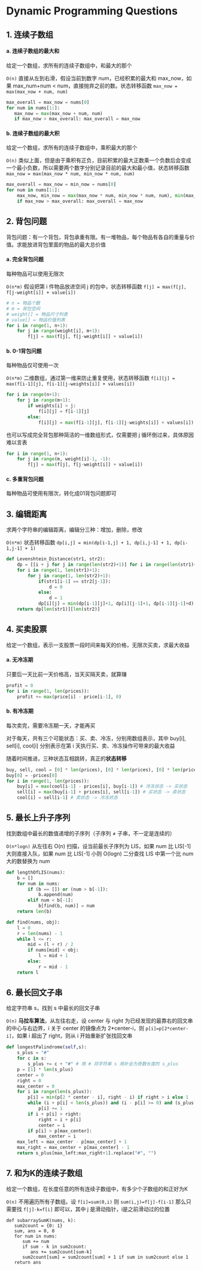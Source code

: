 # Dynamic Programming Questions

## 1. 连续子数组

#### a. 连续子数组的最大和

给定一个数组，求所有的连续子数组中，和最大的那个

`O(n)` 直接从左到右滑，假设当前到数字 num，已经积累的最大和 max_now，如果 max_num+num < num，直接抛弃之前的数。状态转移函数 `max_now = max(max_now + num, num)`

```python
max_overall = max_now = nums[0]  
for num in nums[1:]:  
   max_now = max(max_now + num, num)  
   if max_now > max_overall: max_overall = max_now
```

#### b. 连续子数组的最大积

给定一个数组，求所有的连续子数组中，乘积最大的那个

`O(n)` 类似上面，但是由于乘积有正负，目前积累的最大正数乘一个负数后会变成一个最小负数，所以需要两个数字分别记录目前的最大和最小值，状态转移函数 `max_now = max(max_now * num, min_now * num, num)`

```python
max_overall = max_now = min_now = nums[0]
for num in nums[1:]:
    max_now, min_now = max(max_now * num, min_now * num, num), min(max_now * num, min_now * num, num)
    if max_now > max_overall: max_overall = max_now
```

## 2. 背包问题

背包问题：有一个背包，背包承重有限。有一堆物品，每个物品有各自的重量与价值。求能放进背包里面的物品的最大总价值

#### a. 完全背包问题

每种物品可以使用无限次

`O(n*m)` 假设把第 i 件物品放进空间 j 的包中，状态转移函数 `f[j] = max(f[j], f[j-weight[i]] + value[i])`

```python
# n = 物品个数
# m = 背包空间
# weight[] = 物品尺寸列表
# value[] = 物品价值列表
for i in range(1, n+1):
    for j in range(weight[i], m+1):
        f[j] = max(f[j], f[j-weight[i]] + value[i])
```

#### b. 0-1背包问题

每种物品仅可使用一次

`O(n*m)` 二维数组，通过第一维来防止重复使用，状态转移函数 `f[i][j] = max(f[i-1][j], f[i-1][j-weights[i]] + values[i])`

```python
for i in range(n+1):
    for j in range(m+1):
        if weights[i] > j:
            f[i][j] = f[i-1][j]
        else:
            f[i][j] = max(f[i-1][j], f[i-1][j-weights[i]] + values[i])
```

也可以写成完全背包那种简洁的一维数组形式，仅需要把 j 循环倒过来，具体原因难以言表

```python
for i in range(1, n+1):
    for j in range(m, weight[i]-1, -1):
        f[j] = max(f[j], f[j-weight[i]] + value[i])
```

#### c. 多重背包问题

每种物品可使用有限次，转化成01背包问题即可

## 3. 编辑距离

求两个字符串的编辑距离，编辑分三种：增加，删除，修改

`O(n*m)` 状态转移函数 `dp[i,j] = min(dp[i-1,j] + 1, dp[i,j-1] + 1, dp[i-1,j-1] + 1)`

```python
def Levenshtein_Distance(str1, str2):
    dp = [[i + j for j in range(len(str2)+1)] for i in range(len(str1)+1)]
    for i in range(1, len(str1)+1):
        for j in range(1, len(str2)+1):
            if(str1[i-1] == str2[j-1]):
                d = 0
            else:
                d = 1
            dp[i][j] = min(dp[i-1][j]+1, dp[i][j-1]+1, dp[i-1][j-1]+d)
    return dp[len(str1)][len(str2)]
```

## 4. 买卖股票

给定一个数组，表示一支股票一段时间来每天的价格，无限次买卖，求最大收益

#### a. 无冷冻期

只要后一天比前一天价格高，当天买隔天卖，就算赚

```python
profit = 0
for i in range(1, len(prices)):
    profit += max(price[i] - price[i-1], 0)
```

#### b. 有冷冻期

每次卖完，需要冷冻期一天，才能再买

对于每天，共有三个可能状态：买、卖、冷冻，分别用数组表示，其中 buy[i], sell[i], cool[i] 分别表示在第 i 天执行买、卖、冷冻操作可带来的最大收益

随着时间推进，三种状态互相跳转，真正的**状态转移**

```python
buy, sell, cool = [0] * len(prices), [0] * len(prices), [0] * len(prices)
buy[0] = -prices[0]
for i in range(1, len(prices)):
    buy[i] = max(cool[i-1] - prices[i], buy[i-1]) # 冷冻状态 -> 买状态
    sell[i] = max(buy[i-1] + prices[i], sell[i-1]) # 买状态 -> 卖状态
    cool[i] = sell[i-1] # 卖状态 -> 冷冻状态
```

## 5. 最长上升子序列

找到数组中最长的数值递增的子序列（子序列 ≠ 子串，不一定是连续的）

`O(n*logn)` 从左往右 O(n) 扫描，设当前最长子序列为 LIS，如果 num 比 LIS[-1] 大则直接入队，如果 num 比 LIS[-1] 小则 O(logn) 二分查找 LIS 中第一个比 num 大的数替换为 num

```python
def lengthOfLIS(nums):
    b = []
    for num in nums:
        if (b == []) or (num > b[-1]):
            b.append(num)
        elif num < b[-1]:
            b[find(b, num)] = num
    return len(b)

def find(nums, obj):
    l = 0
    r = len(nums) - 1
    while l <= r:
        mid = (l + r) / 2
        if nums[mid] < obj:
            l = mid + 1
        else:
            r = mid - 1
    return l
```

## 6. 最长回文子串

给定字符串 s，找到 s 中最长的回文子串

`O(n)` **马拉车算法**，从左往右走，设 center 与 right 为已经发现的最靠右的回文串的中心与右边界，i 关于 center 的镜像点为 2\*center-i，则 `p[i]=p[2*center-i]`，如果 i 超出了 right，则从 i 开始重新扩张找回文串

```python
def longestPalindrome(self,s):
    s_plus = "#"
    for c in s:
        s_plus += c + "#" # 用 # 将字符串 s 用补全为奇数长度的 s_plus
    p = [1] * len(s_plus)
    center = 0
    right = 0
    max_center = 0
    for i in range(len(s_plus)):
        p[i] = min(p[2 * center - i], right - i) if right > i else 1
        while (i + p[i] < len(s_plus)) and (i - p[i] >= 0) and (s_plus[i + p[i]] == s_plus[i - p[i]]):
            p[i] += 1
        if i + p[i] > right:
            right = i + p[i]
            center = i
        if p[i] > p[max_center]:
            max_center = i
    max_left = max_center - p[max_center] + 1
    max_right = max_center + p[max_center] - 1
    return s_plus[max_left:max_right+1].replace("#", "")
```

## 7. 和为K的连续子数组

给定一个数组，在长度任意的所有连续子数组中，有多少个子数组的和正好为K

`O(n)` 不用遍历所有子数组。设 `f[i]=sum(0,i)` 则 `sum(i,j)=f[j]-f[i-1]` 那么只需要找 `f[j]-k=f[i]` 即可以，其中 j 是滑动指针，i是之前滑动过的位置

```
def subarraySumK(nums, k):
   sum2count = {0: 1}
   sum, ans = 0, 0
   for num in nums:
      sum += num
      if sum - k in sum2count:
         ans += sum2count[sum-k]
      sum2count[sum] = sum2count[sum] + 1 if sum in sum2count else 1
   return ans
```
